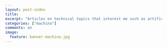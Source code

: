 ```yaml
---
layout: post-index
title: 
excerpt: "Articles on technical topics that interest me such as artificial intelligence, embedded software or do-it-yourself projects of any kind."
categories: ["machina"]
comments: on
image:
  feature: banner-machina.jpg
---
```

